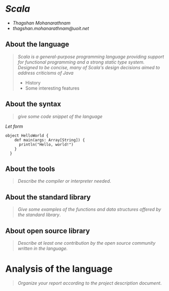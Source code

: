 # _Scala_

- _Thagshan Mohanarathnam_
- _thagshan.mohanarathnam@uoit.net_

## About the language

> _Scala is a general-purpose programming language providing support for functional programming and a strong static type system. Designed to be concise, many of Scala's design decisions aimed to address criticisms of Java_
>
> - History
> - Some interesting features

## About the syntax

> _give some code snippet of the language_

*Let form*
```
object HelloWorld {
    def main(args: Array[String]) {
      println("Hello, world!")
    }
  }
```

## About the tools

> _Describe the compiler or interpreter needed_.

## About the standard library

> _Give some examples of the functions and data structures
> offered by the standard library_.

## About open source library

> _Describe at least one contribution by the open source
community written in the language._

# Analysis of the language

> _Organize your report according to the project description
document_.


